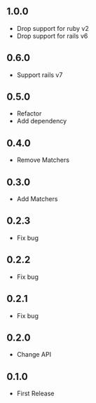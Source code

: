 ## 1.0.0

- Drop support for ruby v2
- Drop support for rails v6

## 0.6.0

- Support rails v7

## 0.5.0

- Refactor
- Add dependency

## 0.4.0

- Remove Matchers

## 0.3.0

- Add Matchers

## 0.2.3

- Fix bug

## 0.2.2

- Fix bug

## 0.2.1

- Fix bug

## 0.2.0

- Change API

## 0.1.0

- First Release
